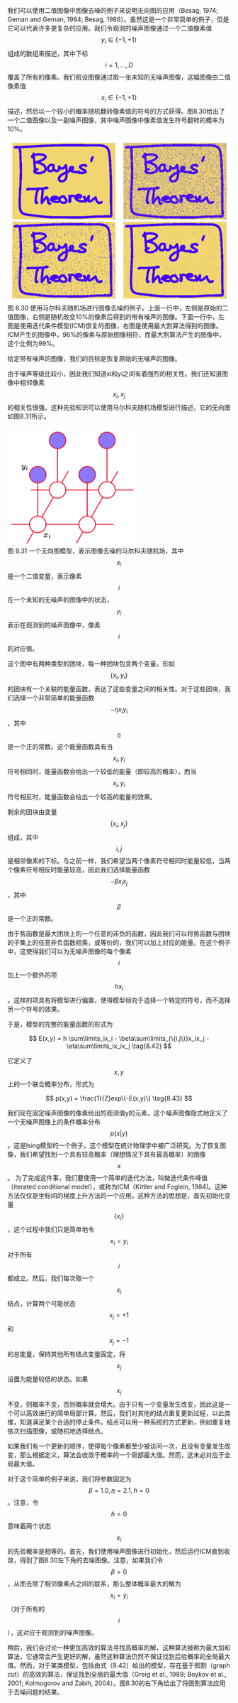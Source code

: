 我们可以使用二值图像中图像去噪的例子来说明无向图的应用（Besag, 1974; Geman and Geman, 1984; Besag, 1986）。虽然这是一个非常简单的例子，但是它可以代表许多更复杂的应用。我们令观测的噪声图像通过一个二值像素值$$ y_i \in \{−1, +1\} $$组成的数组来描述，其中下标$$ i = 1,...,D $$覆盖了所有的像素。我们假设图像通过取一张未知的无噪声图像，这幅图像由二值像素值$$ x_i \in \{−1, +1\}
$$描述，然后以一个较小的概率随机翻转像素值的符号的方式获得。图8.30给出了一个二值图像以及一副噪声图像，其中噪声图像中像素值发生符号翻转的概率为10%。      

![图 8-30](images/bayes_noise.png)      
图 8.30 使用马尔科夫随机场进行图像去噪的例子。上面一行中，左侧是原始的二值图像，右侧是随机改变10%的像素后得到的带有噪声的图像。下面一行中，左图是使用迭代条件模型(ICM)恢复的图像，右图是使用最大割算法得到的图像。ICM产生的图像中，96%的像素与原始图像相符，而最大割算法产生的图像中，这个比例为99%。

给定带有噪声的图像，我们的目标是恢复原始的无噪声的图像。    

由于噪声等级比较小，因此我们知道xi和yi之间有着强烈的相关性。我们还知道图像中相邻像素$$ x_i, x_j $$的相关性很强。这种先验知识可以使用马尔科夫随机场模型进行描述，它的无向图如图8.31所示。    

![图 8-31](images/graphical.png)      
图 8.31 一个无向图模型，表示图像去噪的马尔科夫随机场，其中$$ x_i $$是一个二值变量，表示像素$$ i $$在一个未知的无噪声的图像中的状态，$$ y_i $$表示在观测到的噪声图像中，像素$$ i $$的对应值。

这个图中有两种类型的团块，每一种团块包含两个变量。形如$$ \{x_i, y_i\} $$的团块有一个关联的能量函数，表达了这些变量之间的相关性。对于这些团块，我们选择一个非常简单的能量函数$$ −\eta x_iy_i $$，其中$$ \eta $$是一个正的常数。这个能量函数具有当$$ x_i, y_i $$符号相同时，能量函数会给出一个较低的能量（即较高的概率），而当$$ x_i, y_i $$符号相反时，能量函数会给出一个较高的能量的效果。     

剩余的团块由变量$$ \{x_i,x_j\} $$组成，其中$$ i, j $$是相邻像素的下标。与之前一样，我们希望当两个像素符号相同时能量较低，当两个像素符号相反时能量较高，因此我们选择能量函数$$ −\beta x_ix_j $$，其中$$ \beta $$是一个正的常数。     

由于势函数是最大团块上的一个任意的非负的函数，因此我们可以将势函数与团块的子集上的任意非负函数相乘，或等价的，我们可以加上对应的能量。在这个例子中，这使得我们可以为无噪声图像的每个像素$$ i $$加上一个额外的项$$ hx_i $$。这样的项具有将模型进行偏置，使得模型倾向于选择一个特定的符号，而不选择另一个符号的效果。     

于是，模型的完整的能量函数的形式为    

$$
E(x,y) = h \sum\limits_ix_i - \beta\sum\limits_{\{i,j\}}x_ix_j - \eta\sum\limits_ix_ix_j \tag{8.42}
$$

它定义了$$ x, y $$上的一个联合概率分布，形式为     

$$
p(x,y) = \frac{1}{Z}exp\{-E(x,y)\} \tag{8.43}
$$


我们现在固定噪声图像的像素给出的观测值y的元素，这个噪声图像隐式地定义了一个无噪声图像上的条件概率分布$$ p(x|y) $$。这是Ising模型的一个例子，这个模型在统计物理学中被广泛研究。为了恢复图像，我们希望找到一个具有较高概率（理想情况下具有最高概率）的图像$$ x $$。 为了完成这件事，我们要使用一个简单的迭代方法，叫做迭代条件峰值（iterated conditional model），或称为ICM（Kittler and Foglein,
1984)。这种方法仅仅是坐标间的梯度上升方法的一个应用。这种方法的思想是，首先初始化变量$$ \{x_i\} $$，这个过程中我们只是简单地令$$ x_i = y_i $$对于所有$$ i $$都成立。然后，我们每次取一个$$ x_j $$结点，计算两个可能状态$$ x_j = +1 $$和$$ x_j = −1 $$的总能量，保持其他所有结点变量固定，将$$ x_j $$设置为能量较低的状态。如果$$ x_j $$不变，则概率不变，否则概率就会增大。由于只有一个变量发生改变，因此这是一个可以高效进行的简单局部计算。然后，我们对其他的结点重复更新过程，以此类推，知道满足某个合适的停止条件。结点可以用一种系统的方式更新，例如重复地依次扫描图像，或随机地选择结点。     

如果我们有一个更新的顺序，使得每个像素都至少被访问一次，且没有变量发生改变，那么根据定义，算法会收敛于概率的一个局部最大值。然而，这未必对应于全局最大值。    


对于这个简单的例子来说，我们将参数固定为$$ \beta = 1.0, \eta = 2.1, h = 0 $$。注意，令$$ h = 0 $$意味着两个状态$$ x_i $$的先验概率是相等的。首先，我们使用噪声图像进行初始化，然后运行ICM直到收敛，得到了图8.30左下角的去噪图像。注意，如果我们令$$ \beta = 0 $$，从而去除了相邻像素点之间的联系，那么整体概率最大的解为$$ x_i = y_i $$（对于所有的$$ i $$），这对应于观测到的噪声图像。     


稍后，我们会讨论一种更加高效的算法寻找高概率的解，这种算法被称为最大加和算法，它通常会产生更好的解，虽然这种算法仍然不保证找到后验概率的全局最大值。然而，对于某类模型，包括由式（8.42）给出的模型，存在基于图割（graph cut）的高效的算法，保证找到全局的最大值（Greig et al., 1989; Boykov et al., 2001; Kolmogorov and Zabih, 2004）。图8.30的右下角给出了将图割算法应用于去噪问题的结果。     

